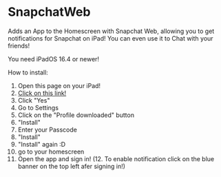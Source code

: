 # SnapchatWeb
Adds an App to the Homescreen with Snapchat Web, allowing you to get notifications for Snapchat on iPad! You can even use it to Chat with your friends!


You need iPadOS 16.4 or newer!

How to install:

1. Open this page on your iPad!
2. [Click on this link!](https://github.com/WaldperlachFabi/SnapchatWeb/raw/main/SnapchatWeb2.0.mobileconfig)
3. Click "Yes"
4. Go to Settings
5. Click on the "Profile downloaded" button
6. "Install"
7. Enter your Passcode
8. "Install"
9. "Install" again :D
10. go to your homescreen
11. Open the app and sign in!
(12. To enable notification click on the blue banner on the top left afer signing in!)
